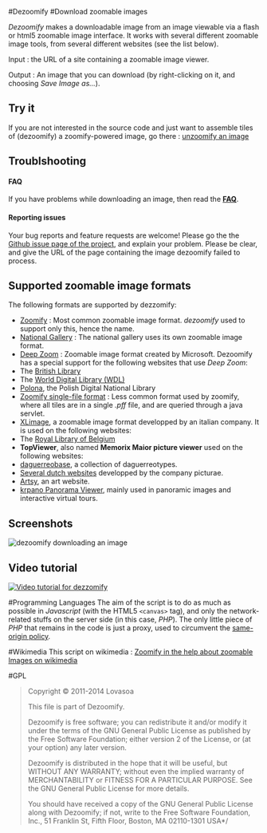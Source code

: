 #Dezoomify
#Download zoomable images

_Dezoomify_ makes a downloadable image from an image viewable via a flash or html5 zoomable image interface.
It works with several different zoomable image tools, from several different websites (see the list below). 

Input : the URL of a site containing a zoomable image viewer.

Output : An image that you can download (by right-clicking on it, and choosing *Save Image as...*).

## Try it
If you are not interested in the source code and just want to assemble tiles of (dezoomify) a zoomify-powered image, go there : [unzoomify an image](http://ophir.lojkine.free.fr/dezoomify/dezoomify.html)

## Troublshooting
#### FAQ
If you have problems while downloading an image, then read the **[FAQ](https://github.com/lovasoa/dezoomify/wiki/Dezoomify-FAQ)**.
#### Reporting issues
Your bug reports and feature requests are welcome!
Please go the the [Github issue page of the project](https://github.com/lovasoa/dezoomify/issues),
and explain your problem.
Please be clear, and give the URL of the page containing the image dezoomify
failed to process.

## Supported zoomable image formats
The following formats are supported by dezzomify:
 * [Zoomify](http://www.zoomify.com/) : Most common zoomable image format. *dezoomify* used to support only this, hence the name.
 * [National Gallery](http://www.nationalgallery.org.uk/) : The national gallery uses its own zoomable image format.
 * [Deep Zoom](http://en.wikipedia.org/wiki/Deep_Zoom) : Zoomable image format created by Microsoft. Dezoomify has a special support for the following websites that use *Deep Zoom*:
  * The [British Library](http://www.bl.uk/)
  * The [World Digital Library (WDL)](http://www.wdl.org/fr/)
  * [Polona](http://polona.pl/), the Polish Digital National Library
 * [Zoomify single-file format](https://github.com/lovasoa/pff-extract/wiki/Zoomify-PFF-file-format-documentation) : Less common format used by zoomify, where all tiles are in a single *.pff* file, and are queried through a java servlet.
 * [XLimage](http://www.centrica.it/products/xlimage-2/), a zoomable image format developped by an italian company. It is used on the following websites:
  * The [Royal Library of Belgium](http://kbr.be/)
 * **TopViewer**, also named **Memorix Maior picture viewer** used on the following websites:
  * [daguerreobase](http://daguerreobase.org/en/), a collection of daguerreotypes.
  * [Several dutch websites](https://picturae.com/nl/website/websites-portfolio) developped by the company picturae.
 * [Artsy](https://www.artsy.net/), an art website.
 * [krpano Panorama Viewer](http://krpano.com), mainly used in panoramic images and interactive virtual tours.

## Screenshots
![dezoomify downloading an image](http://pix.toile-libre.org/upload/original/1460096698.gif)

## Video tutorial
[![Video tutorial for dezzomify](http://pix.toile-libre.org/upload/original/1460095793.png)](https://www.youtube.com/watch?v=RtyckiAE5Eo)

#Programming Languages
The aim of the script is to do as much as possible in _Javascript_ (with the HTML5 `<canvas>` tag), and only the network-related stuffs on the server side (in this case, _PHP_). The only little piece of _PHP_ that remains in the code is just a proxy, used to circumvent the [same-origin policy](https://developer.mozilla.org/en-US/docs/Web/Security/Same-origin_policy).

#Wikimedia
This script on wikimedia : [Zoomify in the help about zoomable Images on wikimedia](https://secure.wikimedia.org/wikipedia/commons/wiki/Help:Zoomable_images)

#GPL
> Copyright © 2011-2014 Lovasoa
>
>  This file is part of Dezoomify.
>
>  Dezoomify is free software; you can redistribute it and/or modify
>  it under the terms of the GNU General Public License as published by
>  the Free Software Foundation; either version 2 of the License, or
>  (at your option) any later version.
>
>  Dezoomify is distributed in the hope that it will be useful,
>  but WITHOUT ANY WARRANTY; without even the implied warranty of
>  MERCHANTABILITY or FITNESS FOR A PARTICULAR PURPOSE.  See the
>  GNU General Public License for more details.
>
>  You should have received a copy of the GNU General Public License
>  along with Dezoomify; if not, write to the Free Software
>  Foundation, Inc., 51 Franklin St, Fifth Floor, Boston, MA  02110-1301
>  USA*/
